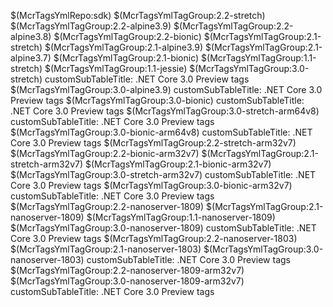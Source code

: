 $(McrTagsYmlRepo:sdk)
$(McrTagsYmlTagGroup:2.2-stretch)
$(McrTagsYmlTagGroup:2.2-alpine3.9)
$(McrTagsYmlTagGroup:2.2-alpine3.8)
$(McrTagsYmlTagGroup:2.2-bionic)
$(McrTagsYmlTagGroup:2.1-stretch)
$(McrTagsYmlTagGroup:2.1-alpine3.9)
$(McrTagsYmlTagGroup:2.1-alpine3.7)
$(McrTagsYmlTagGroup:2.1-bionic)
$(McrTagsYmlTagGroup:1.1-stretch)
$(McrTagsYmlTagGroup:1.1-jessie)
$(McrTagsYmlTagGroup:3.0-stretch)
    customSubTableTitle: .NET Core 3.0 Preview tags
$(McrTagsYmlTagGroup:3.0-alpine3.9)
    customSubTableTitle: .NET Core 3.0 Preview tags
$(McrTagsYmlTagGroup:3.0-bionic)
    customSubTableTitle: .NET Core 3.0 Preview tags
$(McrTagsYmlTagGroup:3.0-stretch-arm64v8)
    customSubTableTitle: .NET Core 3.0 Preview tags
$(McrTagsYmlTagGroup:3.0-bionic-arm64v8)
    customSubTableTitle: .NET Core 3.0 Preview tags
$(McrTagsYmlTagGroup:2.2-stretch-arm32v7)
$(McrTagsYmlTagGroup:2.2-bionic-arm32v7)
$(McrTagsYmlTagGroup:2.1-stretch-arm32v7)
$(McrTagsYmlTagGroup:2.1-bionic-arm32v7)
$(McrTagsYmlTagGroup:3.0-stretch-arm32v7)
    customSubTableTitle: .NET Core 3.0 Preview tags
$(McrTagsYmlTagGroup:3.0-bionic-arm32v7)
    customSubTableTitle: .NET Core 3.0 Preview tags
$(McrTagsYmlTagGroup:2.2-nanoserver-1809)
$(McrTagsYmlTagGroup:2.1-nanoserver-1809)
$(McrTagsYmlTagGroup:1.1-nanoserver-1809)
$(McrTagsYmlTagGroup:3.0-nanoserver-1809)
    customSubTableTitle: .NET Core 3.0 Preview tags
$(McrTagsYmlTagGroup:2.2-nanoserver-1803)
$(McrTagsYmlTagGroup:2.1-nanoserver-1803)
$(McrTagsYmlTagGroup:3.0-nanoserver-1803)
    customSubTableTitle: .NET Core 3.0 Preview tags
$(McrTagsYmlTagGroup:2.2-nanoserver-1809-arm32v7)
$(McrTagsYmlTagGroup:3.0-nanoserver-1809-arm32v7)
    customSubTableTitle: .NET Core 3.0 Preview tags

